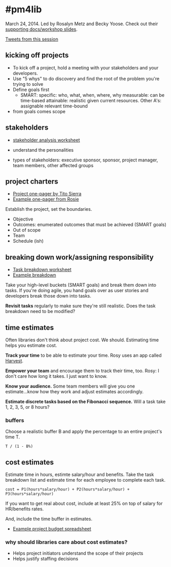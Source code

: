 # #pm4lib

March 24, 2014. Led by Rosalyn Metz and Becky Yoose. Check out their [supporting docs/workshop slides](https://drive.google.com/folderview?id=0B6fFxMd8RTVhUkN4YW8wZXdwY1U&usp=sharing).

[Tweets from this session](https://twitter.com/search?q=%23pm4lib&src=typd&f=realtime)

## kicking off projects

  - To kick off a project, hold a meeting with your stakeholders and your developers. 
  - Use "5 whys" to do discovery and find the root of the problem you're trying to solve
  - Define goals first
    - SMART: 
    specific: who, what, when, where, why
    measurable: can be time-based
    attainable: realistic given current resources. Other A's: assignable
    relevant
    time-bound 
  - from goals comes scope

## stakeholders

 - [stakeholder analysis worksheet](https://docs.google.com/document/d/1hu_xmNzAZMfOzwPv41an3eu1IJJKAxD68WA8d6K63kg/edit?pli=1)

 - understand the personalities
 - types of stakeholders: executive sponsor, sponsor, project manager, team members, other affected groups

## project charters

 - [Project one-pager by Tito Sierra](http://www.slideshare.net/tsierra/the-projectonepager)
 - [Example one-pager from Rosie](https://docs.google.com/document/d/1BrZzT9dHE0r9slJFJo9Jmc91rZJ3Kl0aBHrBcz4RlyE/edit?usp=drive_web)

Establish the project, set the boundaries. 

 - Objective
 - Outcomes: enumerated outcomes that must be achieved (SMART goals)
 - Out of scope
 - Team
 - Schedule (ish)

## breaking down work/assigning responsibility

- [Task breakdown worksheet](https://docs.google.com/document/d/14z3k-EJc9rbEgzrOPjmkS8T4PbSz3rXMjTxUAm8o2FQ/edit?pli=1)
- [Example breakdown](https://docs.google.com/document/d/1EmHnmrYfyszQI1sSr3Bn196FKFe9SMuNx76c0wgEplo/edit?pli=1)

Take your high-level buckets (SMART goals) and break them down into tasks. If you're doing agile, you hand goals over as user stories and developers break those down into tasks.

**Revisit tasks** regularly to make sure they're still realistic. Does the task breakdown need to be modified?

## time estimates

Often libraries don't think about project cost. We should. Estimating time helps you estimate cost.

**Track your time** to be able to estimate your time. Rosy uses an app called [Harvest](http://www.getharvest.com/).

**Empower your team** and encourage them to track their time, too. Rosy: I don't care how long it takes. I just want to know.

**Know your audience.** Some team members will give you one estimate...know how they work and adjust estimates accordingly.

**Estimate discrete tasks based on the Fibonacci sequence.** Will a task take 1, 2, 3, 5, or 8 hours?

### buffers

Choose a realistic buffer B and apply the percentage to an entire project's time T.

```
T / (1 - B%)
```

## cost estimates

Estimate time in hours, estimte salary/hour and benefits. Take the task breakdown list and estimate time for each employee to complete each task.

```
cost = P1(hours*salary/hour) + P2(hours*salary/hour) + P3(hours*salary/hour)
```

If you want to get real about cost, include at least 25% on top of salary for HR/benefits rates.

And, include the time buffer in estimates.

 - [Example project budget spreadsheet](https://docs.google.com/spreadsheets/d/1O_nf8iqJ-Z_f8l8iVQB-cDUpDP4y3jgTOAGTbQj2hw4/edit?usp=drive_web&pli=1)

### why should libraries care about cost estimates?

 - Helps project initiators understand the scope of their projects
 - Helps justify staffing decisions